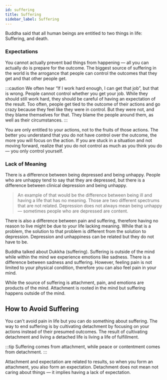 ```yaml
---
id: suffering
title: Suffering
sidebar_label: Suffering
---
```


Buddha said that all human beings are entitled to two things in life: Suffering, and death.

### Expectations
You cannot actually prevent bad things from happening — all you can actually do is prepare for the outcome. The biggest source of suffering in the world is the arrogance that people can control the outcomes that they get and that other people get.

:::caution
We often hear “If I work hard enough, I can get that job”, but that is wrong. People cannot control whether you get your job. While they should still work hard, they should be careful of having an expectation of the result. Too often, people get tied to the outcome of their actions and go crazy because they feel like they were in control. But they were not, and they blame themselves for that. They blame the people around them, as well as their circumstances.
:::

You are only entitled to your actions, not to the fruits of those actions. The better you understand that you do not have control over the outcome, the more you will focus on the action. If you are stuck in a situation and not moving forward, realize that you do not control as much as you think you do — you only control yourself.

### Lack of Meaning
There is a difference between being depressed and being unhappy. People who are unhappy tend to say that they are depressed, but there is a difference between clinical depression and being unhappy.

> An example of that would be the difference between being ill and having a life that has no meaning. Those are two different spectrums that are not related. Depression does not always mean being unhappy — sometimes people who are depressed are content.

There is also a difference between pain and suffering, therefore having no reason to live might be due to your life lacking meaning. While that is a problem, the solution to that problem is different from the solution to depression. Depression and unhappiness can be related but they do not have to be.

Buddha talked about Dukkha (suffering). Suffering is outside of the mind while within the mind we experience emotions like sadness. There is a difference between sadness and suffering. However, feeling pain is not limited to your physical condition, therefore you can also feel pain in your mind.

While the source of suffering is attachment, pain, and emotions are products of the mind. Attachment is rooted in the mind but suffering happens outside of the mind.

## How to Avoid Suffering
You can't avoid pain in life but you can do something about suffering. The way to end suffering is by cultivating detachment by focusing on your actions instead of their presumed outcomes. The result of cultivating detachment and living a detached life is living a life of fulfillment.

:::tip
Suffering comes from attachment, while peace or contentment comes from detachment.
:::

Attachment and expectation are related to results, so when you form an attachment, you also form an expectation. Detachment does not mean not caring about things — it implies having a lack of expectation.
